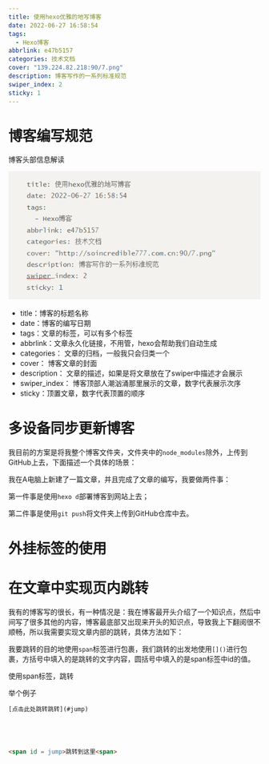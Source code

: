 ```yaml
---
title: 使用hexo优雅的地写博客
date: 2022-06-27 16:58:54
tags: 
  - Hexo博客
abbrlink: e47b5157
categories: 技术文档
cover: "139.224.82.218:90/7.png"
description: 博客写作的一系列标准规范
swiper_index: 2
sticky: 1
---
```




# 博客编写规范

博客头部信息解读

![](使用hexo优雅地写博客/image-20230419080503889.png)

- title：博客的标题名称
- date：博客的编写日期
- tags：文章的标签，可以有多个标签
- abbrlink：文章永久化链接，不用管，hexo会帮助我们自动生成
- categories： 文章的归档，一般我只会归类一个
- cover： 博客文章的封面
- description： 文章的描述，如果是将文章放在了swiper中描述才会展示
- swiper_index： 博客顶部人潮汹涌那里展示的文章，数字代表展示次序
- sticky：顶置文章，数字代表顶置的顺序

# 多设备同步更新博客

我目前的方案是将我整个博客文件夹，文件夹中的`node_modules`除外，上传到GitHub上去，下面描述一个具体的场景：

我在A电脑上新建了一篇文章，并且完成了文章的编写，我要做两件事：

第一件事是使用`hexo d`部署博客到网站上去；

第二件事是使用`git push`将文件夹上传到GitHub仓库中去。



# 外挂标签的使用





# 在文章中实现页内跳转

我有的博客写的很长，有一种情况是：我在博客最开头介绍了一个知识点，然后中间写了很多其他的内容，博客最底部又出现来开头的知识点，导致我上下翻阅很不顺畅，所以我需要实现文章内部的跳转，具体方法如下：

我要跳转的目的地使用`span`标签进行包裹，我们跳转的出发地使用`[]()`进行包裹，方括号中填入的是跳转的文字内容，圆括号中填入的是span标签中id的值。

使用span标签，跳转



举个例子

```html
[点击此处跳转跳转](#jump)




<span id = jump>跳转到这里<span>
```

